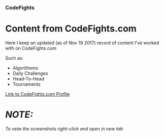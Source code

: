 ### CodeFights
Content from CodeFights.com
======================
Here I keep an updated (as of Nov 19 2017) record of content I've worked with on CodeFights.com

Such as:
- Algorithems
- Daily Challenges
- Head-To-Head
- Tournaments

[Link to CodeFights.com Profile](https://codefights.com/profile/devin-wallace)


_NOTE:_
========
_To veiw the screenshots right-click and open in new tab_
